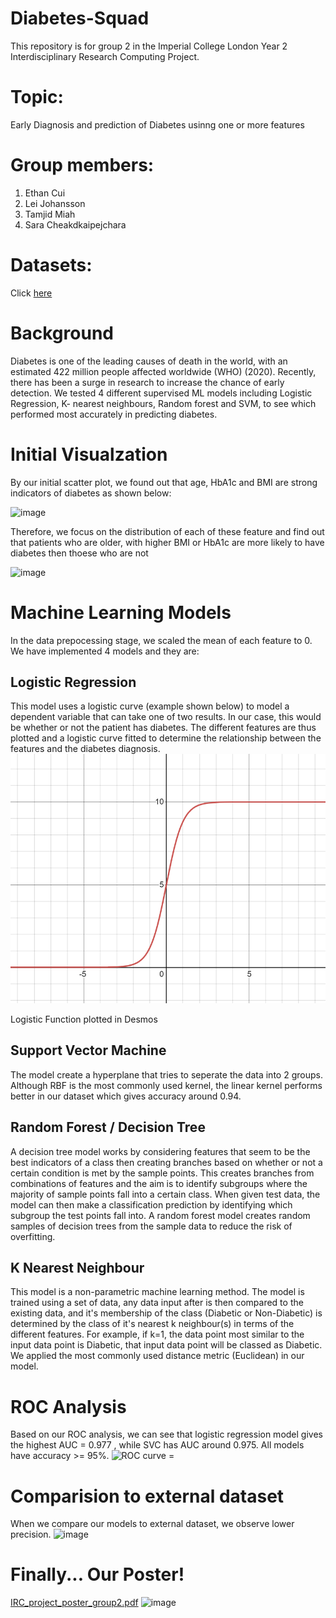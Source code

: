 # Diabetes-Squad
This repository is for group 2 in the Imperial College London Year 2 Interdisciplinary Research Computing Project.

# Topic:
Early Diagnosis and prediction of Diabetes usinng one or more features

# Group members:
1. Ethan Cui
2. Lei Johansson
3. Tamjid Miah
4. Sara Cheakdkaipejchara

# Datasets:
Click [here](https://data.mendeley.com/datasets/wj9rwkp9c2/1/files/2eb60cac-96b8-46ea-b971-6415e972afc9)

# Background
Diabetes is one of the leading causes of death in the world, with an estimated 422 million people affected worldwide (WHO) (2020). Recently, there has been a surge in research to increase the chance of early detection. We tested 4 different supervised ML models including Logistic Regression, K- nearest neighbours, Random forest and SVM, to see which performed most accurately in predicting diabetes.

# Initial Visualzation
By our initial scatter plot, we found out that age, HbA1c and BMI are strong indicators of diabetes as shown below:

![image](https://user-images.githubusercontent.com/68168401/159133009-43742fdb-d47f-4f52-a3c0-f7f6d45e35d6.png)


Therefore, we focus on the distribution of each of these feature and find out that patients who are older, with higher BMI or HbA1c are more likely to have diabetes then thoese who are not

![image](https://user-images.githubusercontent.com/68168401/159133017-916d78f9-0ebd-4449-9fd4-8aeffa793736.png)

# Machine Learning Models
In the data prepocessing stage, we scaled the mean of each feature to 0. We have implemented 4 models and they are:
## Logistic Regression
This model uses a logistic curve (example shown below) to model a dependent variable that can take one of two results. In our case, this would be whether or not the patient has diabetes. The different features are thus plotted and a logistic curve fitted to determine the relationship between the features and the diabetes diagnosis.
![image](https://github.com/QizheCui/Diabetes-Squad/blob/main/logistic_function_desmos.png)

Logistic Function plotted in Desmos
## Support Vector Machine
The model create a hyperplane that tries to seperate the data into 2 groups. Although RBF is the most commonly used kernel, the linear kernel performs better in our dataset which gives accuracy around 0.94.

## Random Forest / Decision Tree
A decision tree model works by considering features that seem to be the best indicators of a class then creating branches based on whether or not a certain condition is met by the sample points. This creates branches from combinations of features and the aim is to identify subgroups where the majority of sample points fall into a certain class. When given test data, the model can then make a classification prediction by identifying which subgroup the test points fall into. A random forest model creates random samples of decision trees from the sample data to reduce the risk of overfitting.

## K Nearest Neighbour
This model is a non-parametric machine learning method. The model is trained using a set of data, any data input after is then compared to the existing data, and it's membership of the class (Diabetic or Non-Diabetic) is determined by the class of it's nearest k neighbour(s) in terms of the different features. For example, if k=1, the data point most similar to the input data point is Diabetic, that input data point will be classed as Diabetic. We applied the most commonly used distance metric (Euclidean) in our model.

# ROC Analysis
Based on our ROC analysis, we can see that logistic regression model gives the highest AUC = 0.977 , while SVC has AUC around 0.975. All models have accuracy >= 95%.
<img width="1172" alt="ROC curve =" src="https://user-images.githubusercontent.com/68168401/159257898-ca6c38e2-3faf-4f6c-b32f-36ba79c1dcf7.png">


# Comparision to external dataset
When we compare our models to external dataset, we observe lower precision.
![image](https://user-images.githubusercontent.com/68168401/159133062-388bb14f-924a-4610-a2f3-8ca77741cf8f.png)

# Finally... Our Poster!
[IRC_project_poster_group2.pdf](https://github.com/QizheCui/Diabetes-Squad/files/8315231/IRC_project_poster_group2.pdf)
![image](https://github.com/QizheCui/Diabetes-Squad/blob/main/poster.png)

